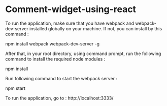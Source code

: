 # Comment-widget-using-react

To run the application, make sure that you have webpack and webpack-dev-server installed globally on your machine. If not, you can install by this command : 

npm install webpack webpack-dev-server -g

After that, in your root directory, using command prompt, run the following command to install the required node modules : 

npm install

Run following command to start the webpack server : 

npm start

To run the application, go to : http://localhost:3333/
